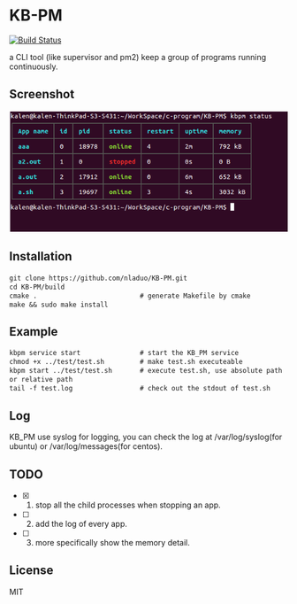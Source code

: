 # KB-PM
[![Build Status](https://travis-ci.org/nladuo/KB-PM.svg)](https://travis-ci.org/nladuo/KB-PM)

a CLI tool (like supervisor and pm2) keep a group of programs running continuously.

## Screenshot
![](./data/pic.png)<br>

## Installation
``` shell
git clone https://github.com/nladuo/KB-PM.git
cd KB-PM/build
cmake .                          # generate Makefile by cmake
make && sudo make install
```
## Example
``` shell
kbpm service start               # start the KB_PM service
chmod +x ../test/test.sh         # make test.sh executeable
kbpm start ../test/test.sh       # execute test.sh, use absolute path or relative path
tail -f test.log                 # check out the stdout of test.sh
```
## Log
KB_PM use syslog for logging, you can check the log at /var/log/syslog(for ubuntu) or /var/log/messages(for centos).

## TODO
- [x] 1. stop all the child processes when stopping an app.
- [ ] 2. add the log of every app.
- [ ] 3. more specifically show the memory detail.

## License
MIT
